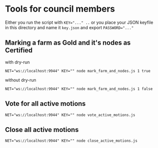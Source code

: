 # Tools for council members

Either you run the script with `KEY="..." ..` or you place your JSON keyfile in this directory and name it `key.json` and export `PASSWORD="..."`

## Marking a farm as Gold and it's nodes as Certified

with dry-run

```
NET="ws://localhost:9944" KEY="" node mark_farm_and_nodes.js 1 true
```

without dry-run

```
NET="ws://localhost:9944" KEY="" node mark_farm_and_nodes.js 1 false
```

## Vote for all active motions

```
NET="ws://localhost:9944" KEY="" node vote_active_motions.js
```

## Close all active motions

```
NET="ws://localhost:9944" KEY="" node close_active_motions.js
```
